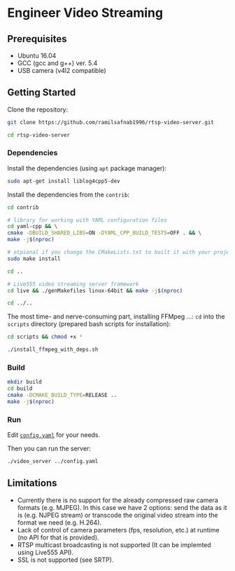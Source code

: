 # Engineer Video Streaming

## Prerequisites

- Ubuntu 16.04
- GCC (gcc and g++) ver. 5.4
- USB camera (v4l2 compatible)

## Getting Started

Clone the repository:

```bash
git clone https://github.com/ramilsafnab1996/rtsp-video-server.git

cd rtsp-video-server
```

### Dependencies

Install the dependencies (using `apt` package manager):

```bash
sudo apt-get install liblog4cpp5-dev
```

Install the dependencies from the `contrib`:

```bash
cd contrib

# library for working with YAML configuration files 
cd yaml-cpp && \
cmake -DBUILD_SHARED_LIBS=ON -DYAML_CPP_BUILD_TESTS=OFF . && \
make -j$(nproc)

# otpional if you change the CMakeLists.txt to built it with your project
sudo make install

cd ..

# Live555 video streaming server framework
cd live && ./genMakefiles linux-64bit && make -j$(nproc)

cd ../..
```

The most time- and nerve-consuming part, installing FFMpeg ...:
`cd` into the `scripts` directory (prepared bash scripts for installation):

```bash
cd scripts && chmod +x *

./install_ffmpeg_with_deps.sh
```

### Build

```bash
mkdir build
cd build
cmake -DCMAKE_BUILD_TYPE=RELEASE ..
make -j$(nproc)
```

### Run

Edit [`config.yaml`](config.yaml) for your needs.

Then you can run the server:

``` bash
./video_server ../config.yaml
```

## Limitations

- Currently there is no support for the already compressed raw camera formats (e.g. MJPEG). In this case we have 2 options: send the data as it is (e.g. NJPEG stream) or transcode the original video stream into the format we need (e.g. H.264). 
- Lack of control of camera parameters (fps, resolution, etc.) at runtime (no API for that is provided).
- RTSP multicast broadcasting is not supported (It can be implemted using Live555 API).
- SSL is not supported (see SRTP).





